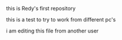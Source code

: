 this is Redy's first repository

this is a test to try to work from different pc's

i am editing this file from another user
